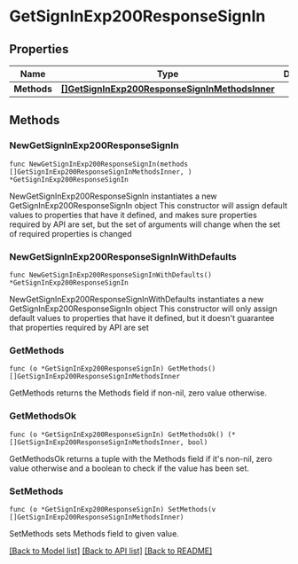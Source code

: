# GetSignInExp200ResponseSignIn

## Properties

Name | Type | Description | Notes
------------ | ------------- | ------------- | -------------
**Methods** | [**[]GetSignInExp200ResponseSignInMethodsInner**](GetSignInExp200ResponseSignInMethodsInner.md) |  | 

## Methods

### NewGetSignInExp200ResponseSignIn

`func NewGetSignInExp200ResponseSignIn(methods []GetSignInExp200ResponseSignInMethodsInner, ) *GetSignInExp200ResponseSignIn`

NewGetSignInExp200ResponseSignIn instantiates a new GetSignInExp200ResponseSignIn object
This constructor will assign default values to properties that have it defined,
and makes sure properties required by API are set, but the set of arguments
will change when the set of required properties is changed

### NewGetSignInExp200ResponseSignInWithDefaults

`func NewGetSignInExp200ResponseSignInWithDefaults() *GetSignInExp200ResponseSignIn`

NewGetSignInExp200ResponseSignInWithDefaults instantiates a new GetSignInExp200ResponseSignIn object
This constructor will only assign default values to properties that have it defined,
but it doesn't guarantee that properties required by API are set

### GetMethods

`func (o *GetSignInExp200ResponseSignIn) GetMethods() []GetSignInExp200ResponseSignInMethodsInner`

GetMethods returns the Methods field if non-nil, zero value otherwise.

### GetMethodsOk

`func (o *GetSignInExp200ResponseSignIn) GetMethodsOk() (*[]GetSignInExp200ResponseSignInMethodsInner, bool)`

GetMethodsOk returns a tuple with the Methods field if it's non-nil, zero value otherwise
and a boolean to check if the value has been set.

### SetMethods

`func (o *GetSignInExp200ResponseSignIn) SetMethods(v []GetSignInExp200ResponseSignInMethodsInner)`

SetMethods sets Methods field to given value.



[[Back to Model list]](../README.md#documentation-for-models) [[Back to API list]](../README.md#documentation-for-api-endpoints) [[Back to README]](../README.md)


